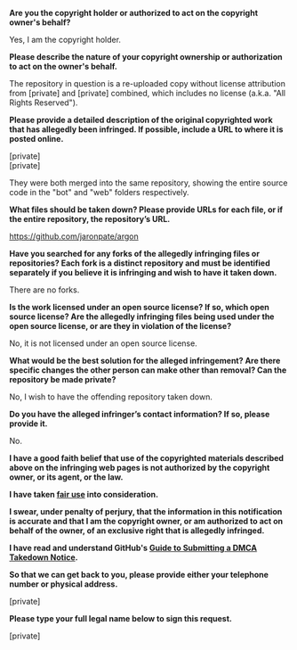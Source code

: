**Are you the copyright holder or authorized to act on the copyright owner's behalf?**

Yes, I am the copyright holder.

**Please describe the nature of your copyright ownership or authorization to act on the owner's behalf.**

The repository in question is a re-uploaded copy without license attribution from [private] and [private] combined, which includes no license (a.k.a. "All Rights Reserved").

**Please provide a detailed description of the original copyrighted work that has allegedly been infringed. If possible, include a URL to where it is posted online.**

[private]  
[private]  

They were both merged into the same repository, showing the entire source code in the "bot" and "web" folders respectively.

**What files should be taken down? Please provide URLs for each file, or if the entire repository, the repository’s URL.**

https://github.com/jaronpate/argon

**Have you searched for any forks of the allegedly infringing files or repositories? Each fork is a distinct repository and must be identified separately if you believe it is infringing and wish to have it taken down.**

There are no forks.

**Is the work licensed under an open source license? If so, which open source license? Are the allegedly infringing files being used under the open source license, or are they in violation of the license?**

No, it is not licensed under an open source license.

**What would be the best solution for the alleged infringement? Are there specific changes the other person can make other than removal? Can the repository be made private?**

No, I wish to have the offending repository taken down.

**Do you have the alleged infringer’s contact information? If so, please provide it.**

No.

**I have a good faith belief that use of the copyrighted materials described above on the infringing web pages is not authorized by the copyright owner, or its agent, or the law.**

**I have taken <a href="https://www.lumendatabase.org/topics/22">fair use</a> into consideration.**

**I swear, under penalty of perjury, that the information in this notification is accurate and that I am the copyright owner, or am authorized to act on behalf of the owner, of an exclusive right that is allegedly infringed.**

**I have read and understand GitHub's <a href="https://docs.github.com/articles/guide-to-submitting-a-dmca-takedown-notice/">Guide to Submitting a DMCA Takedown Notice</a>.**

**So that we can get back to you, please provide either your telephone number or physical address.**

[private]  

**Please type your full legal name below to sign this request.**

[private]  
